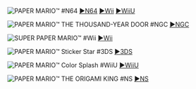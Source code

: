 <!--

<details>
<summary>layout: page
title: "PAPER MARIO"
permalink: https://jeuxsf.github.io/JSF/nintendo/papermario/

</details>
  
#### hidden field with metadata

-->

![PAPER MARIO™ #N64](https://www.mobygames.com/images/covers/l/9742-paper-mario-nintendo-64-front-cover.jpg)
[►N64](https://ouo.io/vUWSyc) [►Wii](https://ouo.io/O855pW) [►WiiU]()

![PAPER MARIO™ THE THOUSAND-YEAR DOOR #NGC](https://www.mobygames.com/images/covers/l/37912-paper-mario-the-thousand-year-door-gamecube-front-cover.jpg)
[►NGC](https://ouo.io/BskJzf)

![SUPER PAPER MARIO™ #Wii](https://www.mobygames.com/images/covers/l/84967-super-paper-mario-wii-front-cover.jpg)
[►Wii](https://ouo.io/1c3gky)

![PAPER MARIO™ Sticker Star #3DS](https://www.mobygames.com/images/covers/l/290925-paper-mario-sticker-star-nintendo-3ds-front-cover.jpg)
[►3DS](https://ouo.io/jex8Qk)

![PAPER MARIO™ Color Splash #WiiU](https://www.mobygames.com/images/covers/l/375313-paper-mario-color-splash-wii-u-front-cover.jpg)
[►WiiU]()

![PAPER MARIO™ THE ORIGAMI KING #NS](https://www.mobygames.com/images/covers/l/658134-paper-mario-the-origami-king-nintendo-switch-front-cover.jpg)
[►NS](https://ouo.io/V8YP1q)
